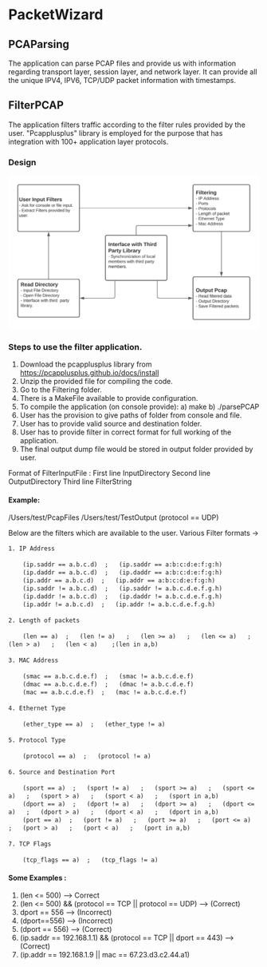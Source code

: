 # PacketWizard

## PCAParsing

The application can parse PCAP files and provide us with information regarding transport layer, session layer, and network layer. It can provide all the unique IPV4, IPV6, TCP/UDP packet information with timestamps.

## FilterPCAP

The application filters traffic according to the filter rules provided by the user. "Pcapplusplus" library is employed for the purpose that has integration with 100+ application layer protocols.

<h3> Design </h3>
<img src="FilterPcapDesign.jpeg" title="FilterDesign">

### Steps to use the filter application.

1. Download the pcapplusplus library from https://pcapplusplus.github.io/docs/install
2. Unzip the provided file for compiling the code.
3. Go to the Filtering folder.
4. There is a MakeFile available to provide configuration.
5. To compile the application (on console provide):
   a) make
   b) ./parsePCAP
6. User has the provision to give paths of folder from console and file.
7. User has to provide valid source and destination folder.
8. User has to provide filter in correct format for full working of the application.
9. The final output dump file would be stored in output folder provided by user.

Format of FilterInputFile :
First line InputDirectory
Second line OutputDirectory
Third line FilterString

#### Example:

/Users/test/PcapFiles
/Users/test/TestOutput
(protocol == UDP)

Below are the filters which are available to the user.
Various Filter formats ->

    1. IP Address

    	(ip.saddr == a.b.c.d)  ;   (ip.saddr == a:b:c:d:e:f:g:h)
    	(ip.daddr == a.b.c.d)  ;   (ip.daddr == a:b:c:d:e:f:g:h)
    	(ip.addr == a.b.c.d)  ;   (ip.addr == a:b:c:d:e:f:g:h)
    	(ip.saddr != a.b.c.d)  ;   (ip.saddr != a.b.c.d.e.f.g.h)
    	(ip.daddr != a.b.c.d)  ;   (ip.daddr != a.b.c.d.e.f.g.h)
    	(ip.addr != a.b.c.d)  ;   (ip.addr != a.b.c.d.e.f.g.h)

    2. Length of packets

    	(len == a)  ;   (len != a)   ;   (len >= a)   ;   (len <= a)   ;   (len > a)   ;   (len < a)   	;(len in a,b)

    3. MAC Address

    	(smac == a.b.c.d.e.f)  ;   (smac != a.b.c.d.e.f)
    	(dmac == a.b.c.d.e.f)  ;   (dmac != a.b.c.d.e.f)
    	(mac == a.b.c.d.e.f)  ;   (mac != a.b.c.d.e.f)

    4. Ethernet Type

    	(ether_type == a)  ;   (ether_type != a)

    5. Protocol Type

    	(protocol == a)  ;   (protocol != a)

    6. Source and Destination Port

    	(sport == a)  ;   (sport != a)   ;   (sport >= a)   ;   (sport <= a)   ;   (sport > a)   ;   (sport < a)   ;   (sport in a,b)
    	(dport == a)  ;   (dport != a)   ;   (dport >= a)   ;   (dport <= a)   ;   (dport > a)   ;   (dport < a)   ;   (dport in a,b)
    	(port == a)  ;   (port != a)   ;   (port >= a)   ;   (port <= a)   ;   (port > a)   ;   (port < a)   ;   (port in a,b)

    7. TCP Flags

    	(tcp_flags == a)  ;   (tcp_flags != a)

#### Some Examples :

1. (len <= 500) --> Correct
2. (len <= 500) && (protocol == TCP || protocol == UDP) --> (Correct)
3. dport == 556 --> (Incorrect)
4. (dport==556) --> (Incorrect)
5. (dport == 556) --> (Correct)
6. (ip.saddr == 192.168.1.1) && (protocol == TCP || dport == 443) --> (Correct)
7. (ip.addr == 192.168.1.9 || mac == 67.23.d3.c2.44.a1)
